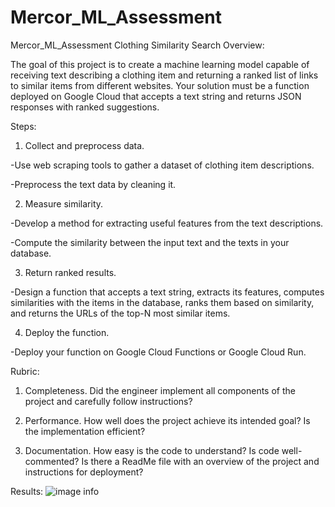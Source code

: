 # Mercor_ML_Assessment
Mercor_ML_Assessment
Clothing Similarity Search
Overview:

The goal of this project is to create a machine learning model capable of receiving text describing a clothing item and returning a ranked list of links to similar items from different websites. Your solution must be a function deployed on Google Cloud that accepts a text string and returns JSON responses with ranked suggestions.



Steps:

1. Collect and preprocess data.

-Use web scraping tools to gather a dataset of clothing item descriptions.

-Preprocess the text data by cleaning it.

2. Measure similarity.

-Develop a method for extracting useful features from the text descriptions.

-Compute the similarity between the input text and the texts in your database. 

3. Return ranked results.

-Design a function that accepts a text string, extracts its features, computes similarities with the items in the database, ranks them based on similarity, and returns the URLs of the top-N most similar items.

4. Deploy the function.

-Deploy your function on Google Cloud Functions or Google Cloud Run.



Rubric:

1. Completeness. Did the engineer implement all components of the project and carefully follow instructions?

2. Performance. How well does the project achieve its intended goal? Is the implementation efficient?

3. Documentation. How easy is the code to understand? Is code well-commented? Is there a ReadMe file with an overview of the project and instructions for deployment?


Results:
![image info](images/!BlouseShirt-Examples.png)

